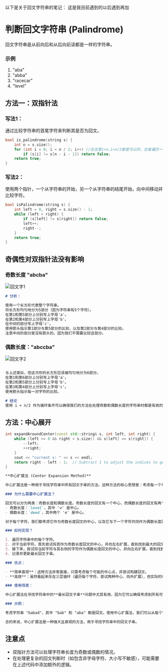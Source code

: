 以下是关于回文字符串的笔记：
这是我目前遇到的以后遇到再加

# 判断回文字符串 (Palindrome)

回文字符串是从前向后和从后向前读都是一样的字符串。

### 示例

1. "aba"
2. "abba"
3. "racecar"
4. "level"

## 方法一：双指针法
### 写法1：

通过比较字符串的首尾字符来判断其是否为回文。

```cpp
bool is_palindrome(string s) {
    int n = s.size();
    for (int i = 0; i < n / 2; i++) //在这里i<n,i<n/2都是可以的，后者遍历一半，更快。
        if (s[i] != s[n - i - 1]) return false;
    return true;
}
```

### 写法2：

使用两个指针，一个从字符串的开始，另一个从字符串的结尾开始，向中间移动并比较字符。

```cpp
bool isPalindrome(string s) {
    int left = 0, right = s.size() - 1;
    while (left < right) {
        if (s[left] != s[right]) return false;
        left++;
        right--;
    }
    return true;
}
```
## 奇偶性对双指针法没有影响
### 奇数长度 "abcba"
![回文字1](https://github.com/WenbinBAI/AtCoder-Beginner-Contest-Nootbook/assets/77138767/f63e19c3-9703-4fbe-bbef-6e38aff1c2f7)
```markdown
# 分析：

使用一个长方形代表整个字符串。
将长方形均匀地分为5部分（因为字符串有5个字符）。
在第1和第5部分上分别写上字母'a'。
在第2和第4部分上分别写上字母'b'。
在中间的部分写上字母'c'。
使用箭头指示第1部分与第5部分的比较，以及第2部分与第4部分的比较。
注意中间的部分是没有箭头的，因为我们不需要比较这部分。
```
### 偶数长度："abccba"
![回文字2](https://github.com/WenbinBAI/AtCoder-Beginner-Contest-Nootbook/assets/77138767/be05bfd5-444e-4c67-94ca-e316bb2cdd99)
```markdown

与上述类似，但这次你的长方形应该被均匀地分为6部分。
在第1和第6部分上分别写上字母'a'。
在第2和第5部分上分别写上字母'b'。
在第3和第4部分上分别写上字母'c'。
使用箭头指示每一对字符的比较。

# 结论
使用 i < n/2 作为循环条件可以确保我们的方法在处理奇数和偶数长度的字符串时都是有效的。对于奇数长度的字符串，我们不需要考虑中心字符，而对于偶数长度的字符串，我们确保了每个前半部分字符都与其对应的后半部分字符进行了比较。
```






## 方法：中心展开
```cpp
int expandAroundCenter(const std::string& s, int left, int right) {
    while (left >= 0 && right < s.size() && s[left] == s[right]) {
        --left;
        ++right;
    }
    cout << "current s: " << s << endl;
    return right - left - 1;  // Subtract 1 to adjust the indices to get length.
}
```

```markdown
**中心扩展法 (Center Expansion Method)**

中心扩展法是一种用于寻找字符串中所有回文子串的方法。这种方法的核心思想是：考虑每一个可能的中心点，并从该点开始向外扩展，以构建并检测回文。

### 为什么需要中心扩展法？

回文可以分为两类：奇数长度和偶数长度。奇数长度的回文有一个中心，而偶数长度的回文有两个中心。例如：
- 奇数长度：`level`，其中 'v' 是中心。
- 偶数长度：`deed`，其中两个 'e' 是中心。

对于每个字符，我们都考虑它作为奇数长度回文的中心，以及它与下一个字符共同作为偶数长度回文的中心。

### 如何实现？

1. 遍历字符串中的每个字符。
2. 对于当前字符，首先尝试将其作为奇数长度回文的中心，并向左右扩展，直到找到最大的回文。
3. 接下来，尝试将当前字符与其右侧的字符作为偶数长度回文的中心，并向左右扩展，直到找到最大的回文。
4. 记录并更新最长回文子串。

### 优点：

- **简单直观**：这种方法非常直接，只需考虑每个可能的中心点，并尝试构建回文。
- **高效**：虽然看起来存在三层循环（遍历每个字符、尝试两种中心、向外扩展），但实际的时间复杂度是O(n^2)，其中n是字符串的长度。

### 使用场景：

中心扩展法在寻找字符串中的**最长回文子串**问题中尤其有用，因为它可以确保考虑到所有可能的回文，并从中选择最长的一个。

### 示例：

考虑字符串 "babad"，其中 "bab" 和 "aba" 都是回文。使用中心扩展法，我们可以从每个字符开始，找到以其为中心的所有回文，并从中选择最长的一个。

总的来说，中心扩展法是一种强大且直观的方法，用于寻找字符串中的回文子串。

```

## 注意点
- 双指针方法可以处理字符串长度为奇数或偶数的情况。
- 在处理更复杂的回文判断时（如包含非字母字符、大小写不敏感），可能需要在上述代码中添加额外的逻辑。
